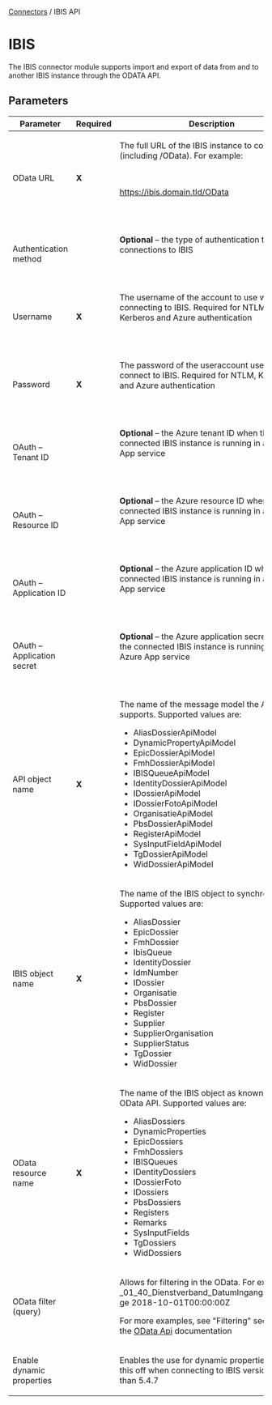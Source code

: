 <a href="javascript:void(0)" class="help-trigger"
data-helpkey="SysPage_Connector">Connectors</a> / IBIS API

# IBIS

The IBIS connector module supports import and export of data from and to
another IBIS instance through the ODATA API.

## Parameters

<table class="table table-bordered">
<colgroup>
<col style="width: 33%" />
<col style="width: 33%" />
<col style="width: 33%" />
</colgroup>
<thead class="thead-light">
<tr class="header">
<th>Parameter</th>
<th class="text-center">Required</th>
<th>Description</th>
</tr>
</thead>
<tbody>
<tr class="odd">
<td><p>OData URL</p></td>
<td><p><strong>X</strong></p></td>
<td><p>The full URL of the IBIS instance to connect to (including
/OData). For example:</p>
<p> </p>
<p><a
href="https://ibis.domain.tld/OData">https://ibis.domain.tld/OData</a></p>
<p> </p></td>
</tr>
<tr class="even">
<td><p>Authentication method</p></td>
<td><p><strong> </strong></p></td>
<td><p><strong>Optional</strong> – the type of authentication to use for
connections to IBIS</p>
<p> </p></td>
</tr>
<tr class="odd">
<td><p>Username</p></td>
<td><p><strong>X</strong></p></td>
<td><p>The username of the account to use when connecting to IBIS.
Required for NTLM, Kerberos and Azure authentication</p>
<p> </p></td>
</tr>
<tr class="even">
<td><p>Password</p></td>
<td><p><strong>X</strong></p></td>
<td><p>The password of the useraccount used to connect to IBIS. Required
for NTLM, Kerberos and Azure authentication</p>
<p> </p></td>
</tr>
<tr class="odd">
<td><p>OAuth – Tenant ID</p></td>
<td><p><strong> </strong></p></td>
<td><p><strong>Optional</strong> – the Azure tenant ID when the
connected IBIS instance is running in an Azure App service</p>
<p> </p></td>
</tr>
<tr class="even">
<td><p>OAuth – Resource ID</p></td>
<td><p><strong> </strong></p></td>
<td><p><strong>Optional</strong> – the Azure resource ID when the
connected IBIS instance is running in an Azure App service</p>
<p> </p></td>
</tr>
<tr class="odd">
<td><p>OAuth – Application ID</p></td>
<td><p><strong> </strong></p></td>
<td><p><strong>Optional</strong> – the Azure application ID when the
connected IBIS instance is running in an Azure App service</p>
<p> </p></td>
</tr>
<tr class="even">
<td><p>OAuth – Application secret</p></td>
<td><p><strong> </strong></p></td>
<td><p><strong>Optional</strong> – the Azure application secret when the
connected IBIS instance is running in an Azure App service</p>
<p> </p></td>
</tr>
<tr class="odd">
<td><p>API object name</p></td>
<td><p><strong>X</strong></p></td>
<td><p>The name of the message model the API supports. Supported values
are:</p>
<ul>
<li>AliasDossierApiModel</li>
<li>DynamicPropertyApiModel</li>
<li>EpicDossierApiModel</li>
<li>FmhDossierApiModel</li>
<li>IBISQueueApiModel</li>
<li>IdentityDossierApiModel</li>
<li>IDossierApiModel</li>
<li>IDossierFotoApiModel</li>
<li>OrganisatieApiModel</li>
<li>PbsDossierApiModel</li>
<li>RegisterApiModel</li>
<li>SysInputFieldApiModel</li>
<li>TgDossierApiModel</li>
<li>WidDossierApiModel</li>
</ul></td>
</tr>
<tr class="even">
<td><p>IBIS object name</p></td>
<td><p><strong>X</strong></p></td>
<td><p>The name of the IBIS object to synchronize. Supported values
are:</p>
<ul>
<li>AliasDossier</li>
<li>EpicDossier</li>
<li>FmhDossier</li>
<li>IbisQueue</li>
<li>IdentityDossier</li>
<li>IdmNumber</li>
<li>IDossier</li>
<li>Organisatie</li>
<li>PbsDossier</li>
<li>Register</li>
<li>Supplier</li>
<li>SupplierOrganisation</li>
<li>SupplierStatus</li>
<li>TgDossier</li>
<li>WidDossier</li>
</ul></td>
</tr>
<tr class="odd">
<td><p>OData resource name</p></td>
<td><p><strong>X</strong></p></td>
<td><p>The name of the IBIS object as known by the OData API. Supported
values are:</p>
<ul>
<li>AliasDossiers</li>
<li>DynamicProperties</li>
<li>EpicDossiers</li>
<li>FmhDossiers</li>
<li>IBISQueues</li>
<li>IDentityDossiers</li>
<li>IDossierFoto</li>
<li>IDossiers</li>
<li>PbsDossiers</li>
<li>Registers</li>
<li>Remarks</li>
<li>SysInputFields</li>
<li>TgDossiers</li>
<li>WidDossiers</li>
</ul></td>
</tr>
<tr class="even">
<td><p>OData filter (query)</p></td>
<td></td>
<td><p>Allows for filtering in the OData. For example:
_01_40_Dienstverband_DatumIngangGeldigheid ge 2018-10-01T00:00:00Z</p>
<p>For more examples, see "Filtering" section in the <a
href="javascript:void(0)" class="help-trigger"
data-helpkey="HelpPageODataApi">OData Api</a> documentation</p></td>
</tr>
<tr class="odd">
<td><p>Enable dynamic properties</p></td>
<td></td>
<td><p>Enables the use for dynamic properties. Turn this off when
connecting to IBIS versions older than 5.4.7</p></td>
</tr>
</tbody>
</table>
